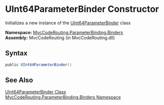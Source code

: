 UInt64ParameterBinder Constructor
=================================
Initializes a new instance of the [UInt64ParameterBinder][1] class

**Namespace:** [MvcCodeRouting.ParameterBinding.Binders][2]  
**Assembly:** MvcCodeRouting (in MvcCodeRouting.dll)

Syntax
------

```csharp
public UInt64ParameterBinder()
```


See Also
--------
[UInt64ParameterBinder Class][1]  
[MvcCodeRouting.ParameterBinding.Binders Namespace][2]  

[1]: README.md
[2]: ../README.md